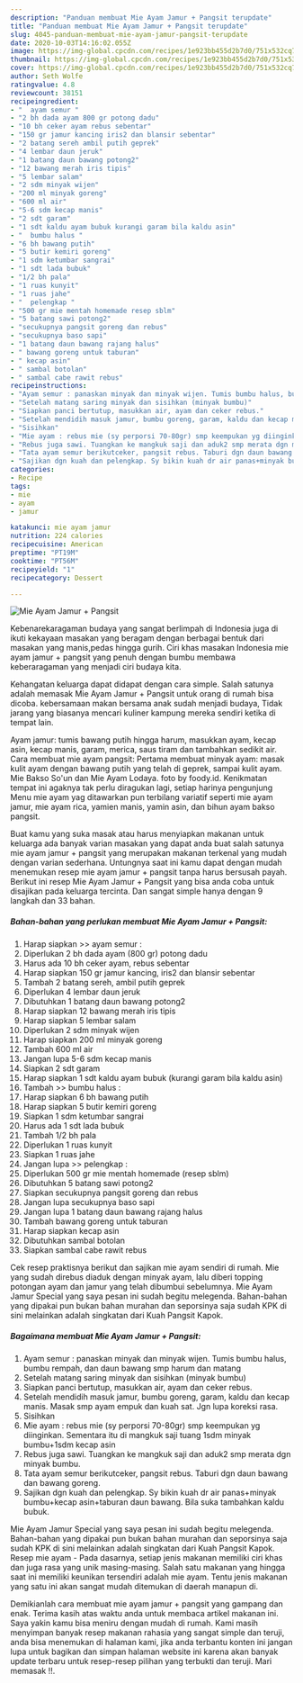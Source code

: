 ```yaml
---
description: "Panduan membuat Mie Ayam Jamur + Pangsit terupdate"
title: "Panduan membuat Mie Ayam Jamur + Pangsit terupdate"
slug: 4045-panduan-membuat-mie-ayam-jamur-pangsit-terupdate
date: 2020-10-03T14:16:02.055Z
image: https://img-global.cpcdn.com/recipes/1e923bb455d2b7d0/751x532cq70/mie-ayam-jamur-pangsit-foto-resep-utama.jpg
thumbnail: https://img-global.cpcdn.com/recipes/1e923bb455d2b7d0/751x532cq70/mie-ayam-jamur-pangsit-foto-resep-utama.jpg
cover: https://img-global.cpcdn.com/recipes/1e923bb455d2b7d0/751x532cq70/mie-ayam-jamur-pangsit-foto-resep-utama.jpg
author: Seth Wolfe
ratingvalue: 4.8
reviewcount: 38151
recipeingredient:
- "  ayam semur "
- "2 bh dada ayam 800 gr potong dadu"
- "10 bh ceker ayam rebus sebentar"
- "150 gr jamur kancing iris2 dan blansir sebentar"
- "2 batang sereh ambil putih geprek"
- "4 lembar daun jeruk"
- "1 batang daun bawang potong2"
- "12 bawang merah iris tipis"
- "5 lembar salam"
- "2 sdm minyak wijen"
- "200 ml minyak goreng"
- "600 ml air"
- "5-6 sdm kecap manis"
- "2 sdt garam"
- "1 sdt kaldu ayam bubuk kurangi garam bila kaldu asin"
- "  bumbu halus "
- "6 bh bawang putih"
- "5 butir kemiri goreng"
- "1 sdm ketumbar sangrai"
- "1 sdt lada bubuk"
- "1/2 bh pala"
- "1 ruas kunyit"
- "1 ruas jahe"
- "  pelengkap "
- "500 gr mie mentah homemade resep sblm"
- "5 batang sawi potong2"
- "secukupnya pangsit goreng dan rebus"
- "secukupnya baso sapi"
- "1 batang daun bawang rajang halus"
- " bawang goreng untuk taburan"
- " kecap asin"
- " sambal botolan"
- " sambal cabe rawit rebus"
recipeinstructions:
- "Ayam semur : panaskan minyak dan minyak wijen. Tumis bumbu halus, bumbu rempah, dan daun bawang smp harum dan matang"
- "Setelah matang saring minyak dan sisihkan (minyak bumbu)"
- "Siapkan panci bertutup, masukkan air, ayam dan ceker rebus."
- "Setelah mendidih masuk jamur, bumbu goreng, garam, kaldu dan kecap manis. Masak smp ayam empuk dan kuah sat. Jgn lupa koreksi rasa."
- "Sisihkan"
- "Mie ayam : rebus mie (sy perporsi 70-80gr) smp keempukan yg diinginkan. Sementara itu di mangkuk saji tuang 1sdm minyak bumbu+1sdm kecap asin"
- "Rebus juga sawi. Tuangkan ke mangkuk saji dan aduk2 smp merata dgn minyak bumbu."
- "Tata ayam semur berikutceker, pangsit rebus. Taburi dgn daun bawang dan bawang goreng."
- "Sajikan dgn kuah dan pelengkap. Sy bikin kuah dr air panas+minyak bumbu+kecap asin+taburan daun bawang. Bila suka tambahkan kaldu bubuk."
categories:
- Recipe
tags:
- mie
- ayam
- jamur

katakunci: mie ayam jamur 
nutrition: 224 calories
recipecuisine: American
preptime: "PT19M"
cooktime: "PT56M"
recipeyield: "1"
recipecategory: Dessert

---
```



![Mie Ayam Jamur + Pangsit](https://img-global.cpcdn.com/recipes/1e923bb455d2b7d0/751x532cq70/mie-ayam-jamur-pangsit-foto-resep-utama.jpg)

Kebenarekaragaman budaya yang sangat berlimpah di Indonesia juga di ikuti kekayaan masakan yang beragam dengan berbagai bentuk dari masakan yang manis,pedas hingga gurih. Ciri khas masakan Indonesia mie ayam jamur + pangsit yang penuh dengan bumbu membawa keberaragaman yang menjadi ciri budaya kita.


Kehangatan keluarga dapat didapat dengan cara simple. Salah satunya adalah memasak Mie Ayam Jamur + Pangsit untuk orang di rumah bisa dicoba. kebersamaan makan bersama anak sudah menjadi budaya, Tidak jarang yang biasanya mencari kuliner kampung mereka sendiri ketika di tempat lain.

Ayam jamur: tumis bawang putih hingga harum, masukkan ayam, kecap asin, kecap manis, garam, merica, saus tiram dan tambahkan sedikit air. Cara membuat mie ayam pangsit: Pertama membuat minyak ayam: masak kulit ayam dengan bawang putih yang telah di geprek, sampai kulit ayam. Mie Bakso So&#39;un dan Mie Ayam Lodaya. foto by foody.id. Kenikmatan tempat ini agaknya tak perlu diragukan lagi, setiap harinya pengunjung Menu mie ayam yag ditawarkan pun terbilang variatif seperti mie ayam jamur, mie ayam rica, yamien manis, yamin asin, dan bihun ayam bakso pangsit.

Buat kamu yang suka masak atau harus menyiapkan makanan untuk keluarga ada banyak varian masakan yang dapat anda buat salah satunya mie ayam jamur + pangsit yang merupakan makanan terkenal yang mudah dengan varian sederhana. Untungnya saat ini kamu dapat dengan mudah menemukan resep mie ayam jamur + pangsit tanpa harus bersusah payah.
Berikut ini resep Mie Ayam Jamur + Pangsit yang bisa anda coba untuk disajikan pada keluarga tercinta. Dan sangat simple hanya dengan 9 langkah dan 33 bahan.


<!--inarticleads1-->

##### Bahan-bahan yang perlukan membuat Mie Ayam Jamur + Pangsit:

1. Harap siapkan  &gt;&gt; ayam semur :
1. Diperlukan 2 bh dada ayam (800 gr) potong dadu
1. Harus ada 10 bh ceker ayam, rebus sebentar
1. Harap siapkan 150 gr jamur kancing, iris2 dan blansir sebentar
1. Tambah 2 batang sereh, ambil putih geprek
1. Diperlukan 4 lembar daun jeruk
1. Dibutuhkan 1 batang daun bawang potong2
1. Harap siapkan 12 bawang merah iris tipis
1. Harap siapkan 5 lembar salam
1. Diperlukan 2 sdm minyak wijen
1. Harap siapkan 200 ml minyak goreng
1. Tambah 600 ml air
1. Jangan lupa 5-6 sdm kecap manis
1. Siapkan 2 sdt garam
1. Harap siapkan 1 sdt kaldu ayam bubuk (kurangi garam bila kaldu asin)
1. Tambah  &gt;&gt; bumbu halus :
1. Harap siapkan 6 bh bawang putih
1. Harap siapkan 5 butir kemiri goreng
1. Siapkan 1 sdm ketumbar sangrai
1. Harus ada 1 sdt lada bubuk
1. Tambah 1/2 bh pala
1. Diperlukan 1 ruas kunyit
1. Siapkan 1 ruas jahe
1. Jangan lupa  &gt;&gt; pelengkap :
1. Diperlukan 500 gr mie mentah homemade (resep sblm)
1. Dibutuhkan 5 batang sawi potong2
1. Siapkan secukupnya pangsit goreng dan rebus
1. Jangan lupa secukupnya baso sapi
1. Jangan lupa 1 batang daun bawang rajang halus
1. Tambah  bawang goreng untuk taburan
1. Harap siapkan  kecap asin
1. Dibutuhkan  sambal botolan
1. Siapkan  sambal cabe rawit rebus


Cek resep praktisnya berikut dan sajikan mie ayam sendiri di rumah. Mie yang sudah direbus diaduk dengan minyak ayam, lalu diberi topping potongan ayam dan jamur yang telah dibumbui sebelumnya. Mie Ayam Jamur Special yang saya pesan ini sudah begitu melegenda. Bahan-bahan yang dipakai pun bukan bahan murahan dan seporsinya saja sudah KPK di sini melainkan adalah singkatan dari Kuah Pangsit Kapok. 

<!--inarticleads2-->

##### Bagaimana membuat  Mie Ayam Jamur + Pangsit:

1. Ayam semur : panaskan minyak dan minyak wijen. Tumis bumbu halus, bumbu rempah, dan daun bawang smp harum dan matang
1. Setelah matang saring minyak dan sisihkan (minyak bumbu)
1. Siapkan panci bertutup, masukkan air, ayam dan ceker rebus.
1. Setelah mendidih masuk jamur, bumbu goreng, garam, kaldu dan kecap manis. Masak smp ayam empuk dan kuah sat. Jgn lupa koreksi rasa.
1. Sisihkan
1. Mie ayam : rebus mie (sy perporsi 70-80gr) smp keempukan yg diinginkan. Sementara itu di mangkuk saji tuang 1sdm minyak bumbu+1sdm kecap asin
1. Rebus juga sawi. Tuangkan ke mangkuk saji dan aduk2 smp merata dgn minyak bumbu.
1. Tata ayam semur berikutceker, pangsit rebus. Taburi dgn daun bawang dan bawang goreng.
1. Sajikan dgn kuah dan pelengkap. Sy bikin kuah dr air panas+minyak bumbu+kecap asin+taburan daun bawang. Bila suka tambahkan kaldu bubuk.


Mie Ayam Jamur Special yang saya pesan ini sudah begitu melegenda. Bahan-bahan yang dipakai pun bukan bahan murahan dan seporsinya saja sudah KPK di sini melainkan adalah singkatan dari Kuah Pangsit Kapok. Resep mie ayam - Pada dasarnya, setiap jenis makanan memiliki ciri khas dan juga rasa yang unik masing-masing. Salah satu makanan yang hingga saat ini memiliki keunikan tersendiri adalah mie ayam. Tentu jenis makanan yang satu ini akan sangat mudah ditemukan di daerah manapun di. 

Demikianlah cara membuat mie ayam jamur + pangsit yang gampang dan enak. Terima kasih atas waktu anda untuk membaca artikel makanan ini. Saya yakin kamu bisa meniru dengan mudah di rumah. Kami masih menyimpan banyak resep makanan rahasia yang sangat simple dan teruji, anda bisa menemukan di halaman kami, jika anda terbantu konten ini jangan lupa untuk bagikan dan simpan halaman website ini karena akan banyak update terbaru untuk resep-resep pilihan yang terbukti dan teruji. Mari memasak !!. 
